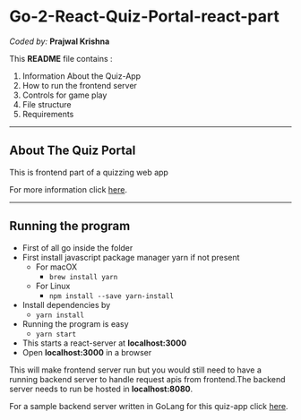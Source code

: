 # Go-2-React-Quiz-Portal-react-part

*Coded by:*
**Prajwal Krishna**

This **README** file contains :
 1. Information About the Quiz-App
 2. How to run the frontend server
 3. Controls for game play
 4. File structure
 5. Requirements

----------


About The Quiz Portal
-------------

This is frontend part of a quizzing web app

For more information click [here]().

----------

## Running the program

- First of all go inside the folder
- First install javascript package manager yarn if not present
    - For macOX
        - `brew install yarn`
    - For Linux
        - `npm install --save yarn-install`
- Install dependencies by
	- `yarn install`
- Running the program is easy
	- `yarn start`
- This starts a react-server at **localhost:3000**
- Open **localhost:3000** in a browser

This will make frontend server run but you would still need to have a running backend server to handle request apis from frontend.The backend server needs to run be hosted in **localhost:8080**.

For a sample backend server written in GoLang for this quiz-app click [here](https://github.com/PK1210/Go-Quiz-Backend-Server).
